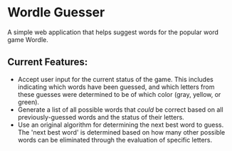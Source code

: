 # Wordle Guesser
A simple web application that helps suggest words for the popular word game Wordle.

## Current Features:
- Accept user input for the current status of the game. This includes indicating which words have been guessed, and which letters from these guesses were determined to be of which color (gray, yellow, or green).
- Generate a list of all possible words that _could_ be correct based on all previously-guessed words and the status of their letters.
- Use an original algorithm for determining the next best word to guess. The 'next best word' is determined based on how many other possible words can be eliminated through the evaluation of specific letters.
